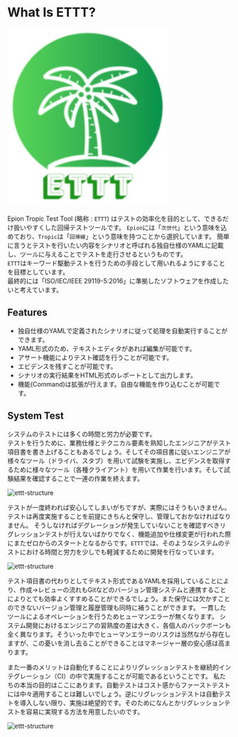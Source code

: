   
# What Is ETTT?

![ETTT](media/logo-xsmall.svg)

Epion Tropic Test Tool (略称 : `ETTT`) はテストの効率化を目的として、できるだけ扱いやすくした回帰テストツールです。
`Epion`には「`次世代`」という意味を込めており、`Tropic`は「`回帰線`」という意味を持つことから選択しています。
簡単に言うとテストを行いたい内容をシナリオと呼ばれる独自仕様のYAMLに記載し、ツールに与えることでテストを走行させるというものです。  
`ETTT`はキーワード駆動テストを行うための手段として用いれるようにすることを目標としています。  
最終的には「ISO/IEC/IEEE 29119-5:2016」に準拠したソフトウェアを作成したいと考えています。  

## Features

- 独自仕様のYAMLで定義されたシナリオに従って処理を自動実行することができます。
- YAML形式のため、テキストエディタがあれば編集が可能です。
- アサート機能によりテスト確認を行うことが可能です。
- エビデンスを残すことが可能です。
- シナリオの実行結果をHTML形式のレポートとして出力します。
- 機能(Command)は拡張が行えます。自由な機能を作り込むことが可能です。


## System Test

システムのテストには多くの時間と労力が必要です。  
テストを行うために、業務仕様とテクニカル要素を熟知したエンジニアがテスト項目書を書き上げることもあるでしょう。そしてその項目書に従いエンジニアが様々なツール（ドライバ、スタブ）を用いて試験を実施し、エビデンスを取得するために様々なツール（各種クライアント）を用いて作業を行います。そして試験結果を確認することで一連の作業を終えます。  

![ettt-structure](/media/test-image-before.png)

テストが一度終われば安心してしまいがちですが、実際にはそうもいきません。
テストは再度実施することを前提にきちんと保守し、管理しておかなければなりません。
そうしなければデグレーションが発生していないことを確認すべきリグレッションテストが行えないばかりでなく、機能追加や仕様変更が行われた際にまたゼロからのスタートとなるからです。`ETTT`では、そのようなシステムのテストにおける時間と労力を少しでも軽減するために開発を行なっています。

![ettt-structure](/media/test-image-after.png)

テスト項目書の代わりとしてテキスト形式であるYAMLを採用していることにより、作成→レビューの流れもGitなどのバージョン管理システムと連携することによりとても効率よくすすめることができるでしょう。また保守には欠かすことのできないバージョン管理と履歴管理も同時に補うことができます。
一貫したツールによるオペレーションを行うためヒューマンエラーが無くなります。
システム開発におけるエンジニアの習熟度の差は大きく、各個人のバックボーンも全く異なります。そういった中でヒューマンエラーのリスクは当然ながら存在しますが、この憂いを消し去ることができることはマネージャー層の安心感は高まります。

また一番のメリットは自動化することによりリグレッションテストを継続的インテグレーション（CI）の中で実施することが可能であるということです。
私たちの本当の目的はここにあります。自動テストはコスト感からファーストテストには中々適用することは難しいでしょう。逆にリグレッションテストは自動テストを導入しない限り、実施は絶望的です。そのためになんとかリグレッションテストを容易に実現する方法を用意したいのです。


![ettt-structure](/media/ettt-structure.png)

